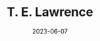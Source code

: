 ---
title: "T. E. Lawrence"
cc-type: person
date: 2023-06-07
hashtag: t-e-lawrence
tags:
  - explorer
  - writer
  - human being
---